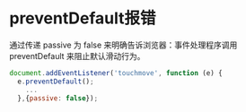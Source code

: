 # preventDefault报错

通过传递 passive 为 false 来明确告诉浏览器：事件处理程序调用 preventDefault 来阻止默认滑动行为。

``` js
document.addEventListener('touchmove', function (e) {
  e.preventDefault();
    ...
  },{passive: false});
```

